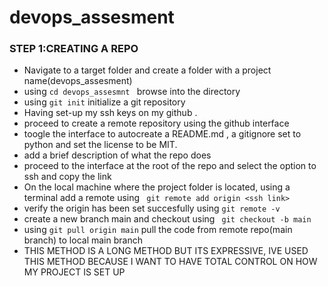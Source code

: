 # devops_assesment
### STEP 1:CREATING A REPO 
* Navigate to a target folder and create a folder with a project name(devops_assesment)
* using ```cd devops_assesmnt ``` browse into the directory
* using ``` git init ``` initialize a git repository
* Having set-up my ssh keys on my github .
* proceed to create a remote repository using the github interface
* toogle the interface to autocreate a README.md , a gitignore set to python and set the license to be MIT.
* add a brief description of what the repo does
* proceed to the interface at the root of the repo and select the option to ssh and copy the link
* On the local machine where the project folder is located, using a terminal add a remote using ``` git remote add origin <ssh link>```
* verify the origin has been set succesfully using ``` git remote -v ```
* create a new branch main and checkout using ``` git checkout -b main```
* using ``` git pull origin main ``` pull the code from remote repo(main branch) to local main branch
* THIS METHOD IS A LONG METHOD BUT ITS EXPRESSIVE, IVE USED THIS METHOD BECAUSE I WANT TO HAVE TOTAL CONTROL ON HOW MY PROJECT IS SET UP

